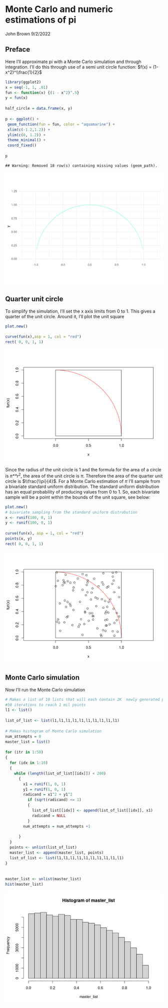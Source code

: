 Monte Carlo and numeric estimations of pi
================
John Brown
9/2/2022

## Preface

Here I’ll approximate pi with a Monte Carlo simulation and through
integration. I’ll do this through use of a semi unit circle function:
$f(x) = (1-x^2)^\\frac{1}{2}$

``` r
library(ggplot2)
x = seq(-1, 1, .01)
fun <- function(x) {(1 - x^2)^.5}
y = fun(x)

half_circle = data.frame(x, y)

p <- ggplot() +
 geom_function(fun = fun, color = "aquamarine") +
 xlim(c(-1.2,1.2)) +
 ylim(c(0, 1.2)) +
 theme_minimal() +
 coord_fixed()
  
p
```

    ## Warning: Removed 18 row(s) containing missing values (geom_path).

![](Pi_estimate_in_R_files/figure-gfm/unnamed-chunk-1-1.png)<!-- -->

## Quarter unit circle

To simplify the simulation, I’ll set the x axis limits from 0 to 1. This
gives a quarter of the unit circle. Around it, I’ll plot the unit square

``` r
plot.new()

curve(fun(x),asp = 1, col = "red")
rect( 0, 0, 1, 1)
```

![](Pi_estimate_in_R_files/figure-gfm/unnamed-chunk-2-1.png)<!-- -->

Since the radius of the unit circle is 1 and the formula for the area of
a circle is *π**r*<sup>2</sup>, the area of the unit circle is *π*.
Therefore the area of the quarter unit circle is $\\frac{\\pi}{4}$. For
a Monte Carlo estimation of *π* I’ll sample from a bivariate standard
uniform distribution. The standard uniform distribution has an equal
probability of producing values from 0 to 1. So, each bivariate sample
will be a point within the bounds of the unit square, see below:

``` r
plot.new()
# bivariate sampling from the standard uniform distrubution
x <- runif(100, 0, 1)
y <- runif(100, 0, 1)

curve(fun(x), asp = 1, col = "red")
points(x, y)
rect( 0, 0, 1, 1)
```

![](Pi_estimate_in_R_files/figure-gfm/unnamed-chunk-3-1.png)<!-- -->

## Monte Carlo simulation

Now I’ll run the Monte Carlo simulation

``` r
# Makes a list of 10 lists that will each contain 2K  newly generated points over 
#50 iterations to reach 1 mil points
l1 <- list()

list_of_list <- list(l1,l1,l1,l1,l1,l1,l1,l1,l1,l1)

# Makes histogram of Monte Carlo simulation
num_attempts = 0
master_list = list()

for (itr in 1:50)
{
  for (idx in 1:10)
  {
    while (length(list_of_list[[idx]]) < 200)
      {
        x1 = runif(1, 0, 1)
        y1 = runif(1, 0, 1)
        radicand = x1^2 + y1^2
          if (sqrt(radicand) <= 1)
          {
            list_of_list[[idx]] <- append(list_of_list[[idx]], x1)
            radicand = NULL
          }
        num_attempts = num_attempts +1
        
      }
  }
  points <- unlist(list_of_list)
  master_list <- append(master_list, points)
  list_of_list <- list(l1,l1,l1,l1,l1,l1,l1,l1,l1,l1)
}


master_list <- unlist(master_list)
hist(master_list)
```

![](Pi_estimate_in_R_files/figure-gfm/unnamed-chunk-4-1.png)<!-- -->
